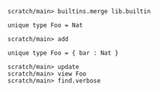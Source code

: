 ``` ucm :hide
scratch/main> builtins.merge lib.builtin
```

``` unison
unique type Foo = Nat
```

``` ucm
scratch/main> add
```

``` unison
unique type Foo = { bar : Nat }
```

``` ucm
scratch/main> update
scratch/main> view Foo
scratch/main> find.verbose
```
